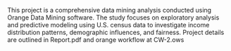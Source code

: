 This project is a comprehensive data mining analysis conducted using Orange Data Mining software. The study focuses on exploratory analysis and predictive modeling using U.S. census data to investigate income distribution patterns, demographic influences, and fairness.
Project details are outlined in Report.pdf and orange workflow at CW-2.ows
